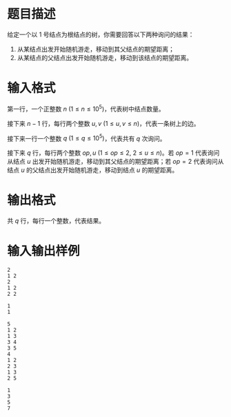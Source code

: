 # 题目描述

给定一个以 $1$ 号结点为根结点的树，你需要回答以下两种询问的结果：

1. 从某结点出发开始随机游走，移动到其父结点的期望距离；
2. 从某结点的父结点出发开始随机游走，移动到该结点的期望距离。

# 输入格式

第一行，一个正整数 $n~(1 \leq n \leq {10}^5)$，代表树中结点数量。

接下来 $n-1$ 行，每行两个整数 $u,v~(1 \leq u,v \leq n)$，代表一条树上的边。

接下来一行一个整数 $q~(1 \leq q \leq {10}^5)$，代表共有 $q$ 次询问。

接下来 $q$ 行，每行两个整数 $op,u~(1 \leq op \leq 2,~2 \leq u \leq n)$。若 $op=1$ 代表询问从结点 $u$ 出发开始随机游走，移动到其父结点的期望距离；若 $op=2$ 代表询问从结点 $u$ 的父结点出发开始随机游走，移动到结点 $u$ 的期望距离。

# 输出格式

共 $q$ 行，每行一个整数，代表结果。

# 输入输出样例

```input1
2
1 2
2
1 2
2 2
```

```output1
1
1
```

```input2
5
1 2
1 3
3 4
3 5
4
1 2
2 3
1 3
2 5
```

```output2
1
3
5
7
```
